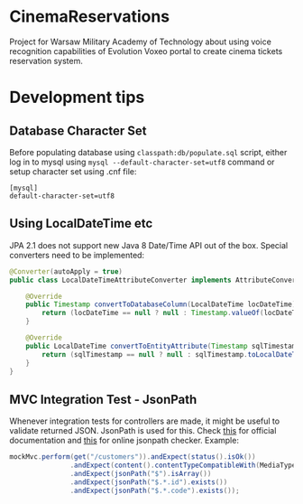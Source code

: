 # CinemaReservations
Project for Warsaw Military Academy of Technology about using voice recognition capabilities of Evolution Voxeo portal to create cinema tickets reservation system.

# Development tips
## Database Character Set
Before populating database using `classpath:db/populate.sql` script, either log in to mysql using `mysql --default-character-set=utf8` command or setup character set using .cnf file:
```
[mysql]
default-character-set=utf8
```
## Using LocalDateTime etc
JPA 2.1 does not support new Java 8 Date/Time API out of the box. Special converters need to be implemented:
```Java
@Converter(autoApply = true)
public class LocalDateTimeAttributeConverter implements AttributeConverter<LocalDateTime, Timestamp> {

    @Override
    public Timestamp convertToDatabaseColumn(LocalDateTime locDateTime) {
        return (locDateTime == null ? null : Timestamp.valueOf(locDateTime));
    }

    @Override
    public LocalDateTime convertToEntityAttribute(Timestamp sqlTimestamp) {
        return (sqlTimestamp == null ? null : sqlTimestamp.toLocalDateTime());
    }
}
```
## MVC Integration Test - JsonPath
Whenever integration tests for controllers are made, it might be useful to validate returned JSON. JsonPath is used for this. Check [this](https://github.com/jayway/JsonPath) for official documentation and [this](http://jsonpath.herokuapp.com/) for online jsonpath checker.
Example:
```Java
mockMvc.perform(get("/customers")).andExpect(status().isOk())
               .andExpect(content().contentTypeCompatibleWith(MediaType.APPLICATION_JSON))
               .andExpect(jsonPath("$").isArray())
               .andExpect(jsonPath("$.*.id").exists())
               .andExpect(jsonPath("$.*.code").exists());
```